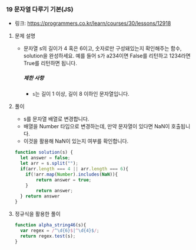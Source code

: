 ### 19 문자열 다루기 기본(JS)

* 링크: https://programmers.co.kr/learn/courses/30/lessons/12918

1. 문제 설명

   * 문자열 s의 길이가 4 혹은 6이고, 숫자로만 구성돼있는지 확인해주는 함수, solution을 완성하세요. 예를 들어 s가 a234이면 False를 리턴하고 1234라면 True를 리턴하면 됩니다.

     ##### 제한 사항

     - `s`는 길이 1 이상, 길이 8 이하인 문자열입니다.

2. 풀이

   * s를 문자열 배열로 변경합니다.
   * 배열을 Number 타입으로 변경하는데, 만약 문자열이 있다면 NaN이 호출됩니다.
   * 이것을 활용해 NaN이 있는지 여부를 확인합니다.

   ```js
   function solution(s) {
     let answer = false;
     let arr = s.split("");
     if(arr.length === 4 || arr.length === 6){
       if(!arr.map(Number).includes(NaN)){
           return answer = true;
       }
           return answer;
     } return answer
   }
   ```
   

   

   
3. 정규식을 활용한 풀이

   ```js
   function alpha_string46(s){
     var regex = /^\d{6}$|^\d{4}$/;
     return regex.test(s);
   }
   ```
   
   

